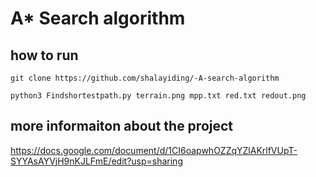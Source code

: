 # A* Search algorithm

## how to run 
```
git clone https://github.com/shalayiding/-A-search-algorithm
```


```
python3 Findshortestpath.py terrain.png mpp.txt red.txt redout.png
```
## more informaiton about the project
https://docs.google.com/document/d/1CI6oapwhOZZqYZlAKrlfVUpT-SYYAsAYVjH9nKJLFmE/edit?usp=sharing

